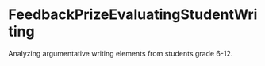 # FeedbackPrizeEvaluatingStudentWriting
Analyzing argumentative writing elements from students grade 6-12.
